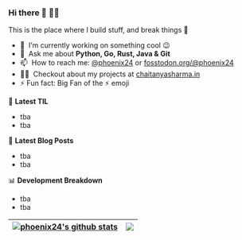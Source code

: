 ### Hi there 👋 👋🏾
This is the place where I build stuff, and break things :rofl:

- 🔭 &nbsp;I’m currently working on something cool :wink:
- 💬 &nbsp;Ask me about **Python, Go, Rust, Java & Git**
- 📫 &nbsp;How to reach me: [@phoenix24](https://twitter.com/phoenix24) or <a rel="me" href="https://fosstodon.org/@gkr">fosstodon.org/@phoenix24</a>
- 👨‍💻 &nbsp;Checkout about my projects at [chaitanyasharma.in](https://www.chaitanyasharma.in/#portfolio)
- ⚡ Fun fact: Big Fan of the :zap: emoji

📕&nbsp;**Latest TIL**

- tba
- tba
<!-- BLOG-POST-LIST:START -->
<!-- BLOG-POST-LIST:END -->

📝&nbsp;**Latest Blog Posts**
- tba
- tba

<!-- BLOG-POST-LIST:START -->
<!-- BLOG-POST-LIST:END -->

📊&nbsp;**Development Breakdown**
- tba
- tba

<!--START_SECTION:waka-->
<!--END_SECTION:waka-->

| <a href="https://github.com/anuraghazra/github-readme-stats"><img align="center" src="https://github-readme-stats.vercel.app/api?username=phoenix24&show_icons=true&include_all_commits=true&hide_border=true" alt="phoenix24's github stats" /></a> | <a href="https://github.com/anuraghazra/github-readme-stats"><img align="center" src="https://github-readme-stats.vercel.app/api/top-langs/?username=phoenix24&layout=compact&hide_border=true" /></a> |
| ------------- | ------------- |
